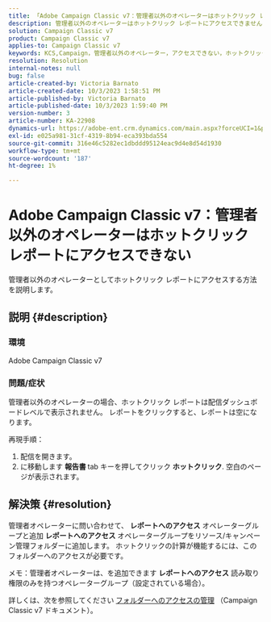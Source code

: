 ```yaml
---
title: 「Adobe Campaign Classic v7：管理者以外のオペレーターはホットクリック レポートにアクセスできない」
description: 管理者以外のオペレーターはホットクリック レポートにアクセスできません。
solution: Campaign Classic v7
product: Campaign Classic v7
applies-to: Campaign Classic v7
keywords: KCS,Campaign，管理者以外のオペレーター，アクセスできない，ホットクリックのレポート，Campaign Classic v7
resolution: Resolution
internal-notes: null
bug: false
article-created-by: Victoria Barnato
article-created-date: 10/3/2023 1:58:51 PM
article-published-by: Victoria Barnato
article-published-date: 10/3/2023 1:59:40 PM
version-number: 3
article-number: KA-22908
dynamics-url: https://adobe-ent.crm.dynamics.com/main.aspx?forceUCI=1&pagetype=entityrecord&etn=knowledgearticle&id=44fb80f7-f461-ee11-be6e-6045bd0067ea
exl-id: e025a981-31cf-4319-8b94-eca393bda554
source-git-commit: 316e46c5282ec1dbddd95124eac9d4e8d54d1930
workflow-type: tm+mt
source-wordcount: '187'
ht-degree: 1%

---
```


# Adobe Campaign Classic v7：管理者以外のオペレーターはホットクリック レポートにアクセスできない


管理者以外のオペレーターとしてホットクリック レポートにアクセスする方法を説明します。

## 説明 {#description}


### 環境

Adobe Campaign Classic v7

### 問題/症状

管理者以外のオペレーターの場合、ホットクリック レポートは配信ダッシュボードレベルで表示されません。 レポートをクリックすると、レポートは空になります。 

再現手順：

1. 配信を開きます。
2. に移動します <b>報告書 </b>tab キーを押してクリック <b>ホットクリック</b>. 空白のページが表示されます。



## 解決策 {#resolution}


管理者オペレーターに問い合わせて、 <b>レポートへのアクセス</b> オペレーターグループと追加 <b>レポートへのアクセス</b> オペレーターグループをリソース/キャンペーン管理フォルダーに追加します。 ホットクリックの計算が機能するには、このフォルダーへのアクセスが必要です。

メモ：管理者オペレーターは、を追加できます <b>レポートへのアクセス</b> 読み取り権限のみを持つオペレーターグループ（設定されている場合）。

詳しくは、次を参照してください [フォルダーへのアクセスの管理](https://experienceleague.adobe.com/docs/campaign-classic/using/getting-started/permissions/access-management-folders.html) （Campaign Classic v7 ドキュメント）。
